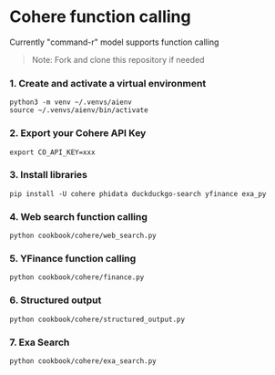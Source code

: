 # Cohere function calling

Currently "command-r" model supports function calling

> Note: Fork and clone this repository if needed

### 1. Create and activate a virtual environment

```shell
python3 -m venv ~/.venvs/aienv
source ~/.venvs/aienv/bin/activate
```

### 2. Export your Cohere API Key

```shell
export CO_API_KEY=xxx
```

### 3. Install libraries

```shell
pip install -U cohere phidata duckduckgo-search yfinance exa_py
```

### 4. Web search function calling

```shell
python cookbook/cohere/web_search.py
```

### 5. YFinance function calling

```shell
python cookbook/cohere/finance.py
```

### 6. Structured output

```shell
python cookbook/cohere/structured_output.py
```

### 7. Exa Search

```shell
python cookbook/cohere/exa_search.py
```
